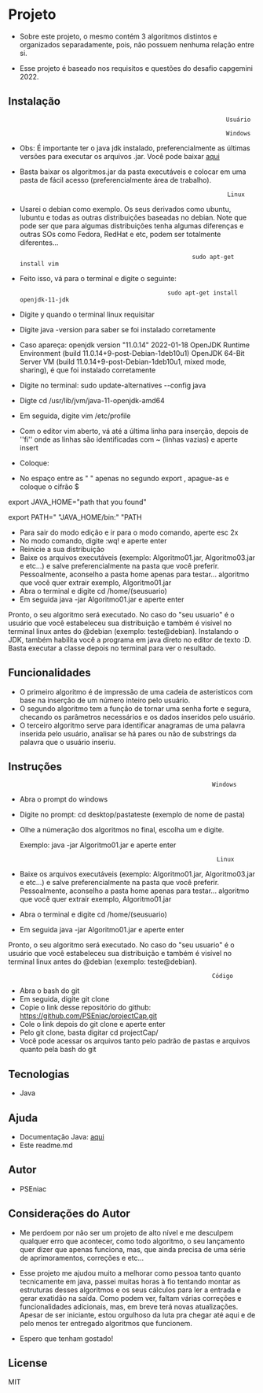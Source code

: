 # Projeto

- Sobre este projeto, o mesmo contém 3 algoritmos distintos e organizados separadamente, pois, não possuem nenhuma relação entre si.

- Esse projeto é baseado nos requisitos e questões do desafio capgemini 2022.

## Instalação

                                                                  Usuário

                                                                  Windows

* Obs: É importante ter o java jdk instalado, preferencialmente as últimas versões para executar os arquivos .jar. Você pode baixar [aqui](https://www.oracle.com/br/java/technologies/javase/jdk11-archive-downloads.html)

* Basta baixar os algoritmos.jar da pasta executáveis e colocar em uma pasta de fácil acesso (preferencialmente área de trabalho).


                                                                 Linux
* Usarei o debian como exemplo. Os seus derivados como ubuntu, lubuntu e todas as outras distribuições baseadas no debian. Note que pode ser que para algumas distribuições tenha algumas diferenças e outras SOs como Fedora, RedHat e etc, podem ser totalmente diferentes...


                                                       sudo apt-get install vim

* Feito isso, vá para o terminal e digite o seguinte:


                                                sudo apt-get install openjdk-11-jdk


* Digite y quando o terminal linux requisitar
* Digite java -version para saber se foi instalado corretamente
* Caso apareça: openjdk version "11.0.14" 2022-01-18
OpenJDK Runtime Environment (build 11.0.14+9-post-Debian-1deb10u1)
OpenJDK 64-Bit Server VM (build 11.0.14+9-post-Debian-1deb10u1, mixed mode, sharing), é que foi instalado corretamente

* Digite no terminal: sudo update-alternatives --config java

* Digte cd /usr/lib/jvm/java-11-openjdk-amd64 
* Em seguida, digite vim /etc/profile
* Com o editor vim aberto, vá até a última linha para inserção, depois de ''fi'' onde as linhas são identificadas com ~ (linhas vazias) e aperte insert
* Coloque:

* No espaço entre as " " apenas no segundo export ,  apague-as e coloque o cifrão $ 

export JAVA_HOME="path that you found"

export PATH=" "JAVA_HOME/bin:" "PATH

* Para sair do modo edição e ir para o modo comando, aperte esc 2x
* No modo comando, digite :wq! e aperte enter
* Reinicie a sua distribuição
* Baixe os arquivos executáveis (exemplo: Algoritmo01.jar, Algoritmo03.jar e etc...) e salve preferencialmente na pasta que você preferir. Pessoalmente, aconselho a pasta home apenas para testar...
algoritmo que você quer extrair exemplo, Algoritmo01.jar
* Abra o terminal e digite cd /home/(seusuario)
* Em seguida java -jar Algoritmo01.jar e aperte enter


Pronto, o seu algoritmo será executado. No caso do "seu usuario" é o usuário que você estabeleceu sua distribuição e também é visível no terminal linux antes do @debian (exemplo: teste@debian). Instalando o JDK, também habilita você a programa em java direto no editor de texto :D. Basta executar a classe depois no terminal para ver o resultado.


## Funcionalidades

- O primeiro algoritmo é de impressão de uma cadeia de asteristicos com base na inserção de um número inteiro pelo usuário.
- O segundo algoritmo  tem a função de tornar uma senha forte e segura, checando os parâmetros necessários e os dados inseridos pelo usuário.
- O terceiro algoritmo serve para identificar anagramas de uma palavra inserida pelo usuário, analisar se há pares ou não de substrings da palavra que o usuário inseriu.
 

## Instruções

                                                              Windows

* Abra o prompt do windows

*  Digite no prompt: cd desktop/pastateste (exemplo de nome de pasta)

* Olhe a númeração dos algoritmos no final, escolha um e digite. 

  Exemplo: java -jar Algoritmo01.jar e aperte enter

                                                              Linux

* Baixe os arquivos executáveis (exemplo: Algoritmo01.jar, Algoritmo03.jar e etc...) e salve preferencialmente na pasta que você preferir. Pessoalmente, aconselho a pasta home apenas para testar...
algoritmo que você quer extrair exemplo, Algoritmo01.jar
* Abra o terminal e digite cd /home/(seusuario)
* Em seguida java -jar Algoritmo01.jar e aperte enter


Pronto, o seu algoritmo será executado. No caso do "seu usuario" é o usuário que você estabeleceu sua distribuição e também é visível no terminal linux antes do @debian (exemplo: teste@debian).

                                                              Código

- Abra o bash do git
- Em seguida, digite git clone
- Copie o link desse repositório do github: https://github.com/PSEniac/projectCap.git
- Cole o link depois do git clone e aperte enter
- Pelo git clone, basta digitar cd projectCap/ 
- Você pode acessar os arquivos tanto pelo padrão de pastas e arquivos quanto pela bash do git


## Tecnologias

* Java

## Ajuda
- Documentação Java: [aqui](https://docs.oracle.com/javase/10/)
- Este readme.md

## Autor

- PSEniac

## Considerações do Autor

- Me perdoem por não ser um projeto de alto nível e me desculpem qualquer erro que acontecer, como todo algoritmo, o seu lançamento quer dizer que apenas funciona, mas, que ainda precisa de uma série de aprimoramentos, correções e etc...

- Esse projeto me ajudou muito a melhorar como pessoa tanto quanto tecnicamente em java, passei muitas horas à fio tentando montar as estruturas desses algoritmos e os seus cálculos para ler a entrada e gerar exatidão na saída. Como podem ver, faltam várias correções e funcionalidades adicionais, mas, em breve terá novas atualizações. Apesar de ser iniciante, estou orgulhoso da luta pra chegar até aqui e de pelo menos ter entregado algoritmos que funcionem.

- Espero que tenham gostado!

## License

MIT
